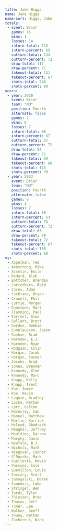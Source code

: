 ```yaml
---
title: Jake Higgs
name: Jake Higgs
name-sort: Higgs, Jake
totals:
 - event: Brier
   games: 15
   wins: 1
   losses: 14
   inturn-total: 115
   inturn-percent: 65
   outturn-total: 133
   outturn-percent: 72
   draw-total: 117
   draw-percent: 71
   takeout-total: 131
   takeout-percent: 67
   shots-total: 248
   shots-percent: 69
years:
 - year: 2020
   event: Brier
   team: "NU"
   position: Fourth
   alternate: false
   games: 7
   wins: 0
   losses: 7
   inturn-total: 56
   inturn-percent: 67
   outturn-total: 57
   outturn-percent: 72
   draw-total: 54
   draw-percent: 72
   takeout-total: 59
   takeout-percent: 68
   shots-total: 113
   shots-percent: 70
 - year: 2023
   event: Brier
   team: "NU"
   position: Fourth
   alternate: false
   games: 8
   wins: 1
   losses: 7
   inturn-total: 59
   inturn-percent: 63
   outturn-total: 76
   outturn-percent: 72
   draw-total: 63
   draw-percent: 70
   takeout-total: 72
   takeout-percent: 67
   shots-total: 135
   shots-percent: 68
vs:
 - Appelman, Ted
 - Armstrong, Mike
 - Asselin, Emile
 - Bedard, Alek
 - Bottcher, Brendan
 - Carruthers, Reid
 - Casey, Adam
 - Cochrane, Bryan
 - Crowell, Phil
 - Currie, Morgan
 - Dunstone, Matt
 - Flemming, Paul
 - Forrest, Alex
 - Gallant, Brett
 - Gordon, Robbie
 - Gunnlaugson, Jason
 - Gushue, Brad
 - Harnden, E.J.
 - Harnden, Ryan
 - Hodgson, Colin
 - Horgan, Jacob
 - Horgan, Tanner
 - Jacobs, Brad
 - Jones, Brennen
 - Kennedy, Glen
 - Kennedy, Marc
 - Knapp, Kelly
 - Knapp, Trent
 - Koe, Jamie
 - Koe, Kevin
 - Lequin, Bradley
 - Locke, Nathan
 - Lott, Colton
 - MacAulay, Ian
 - Manuel, Matthew
 - Martin, Karrick
 - Mcleod, Shadrach
 - Meagher, Jeffrey
 - Moulding, Darren
 - Murphy, Jamie
 - Neufeld, B.J.
 - Nichols, Mark
 - Njegovan, Connor
 - O'Rourke, Mark
 - Ouellette, Kevin
 - Parsons, Cole
 - Quevillon, Louis
 - Saccary, Scott
 - Samagalski, Derek
 - Saunders, Luke
 - Stringer, Ben
 - Tardi, Tyler
 - Thiessen, Brad
 - Thomas, Jeff
 - Toner, Lee
 - Walker, Geoff
 - Young, Nathan
 - Zachernuk, Nick
---
```

